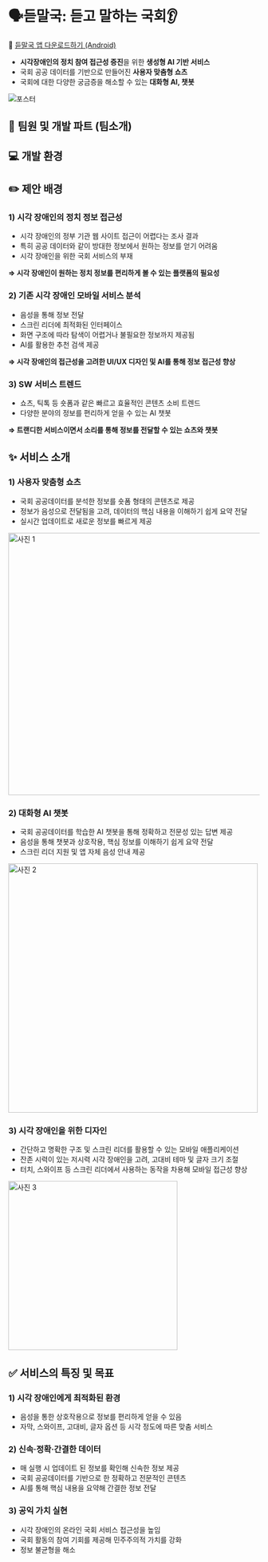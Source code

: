 # 🗣️듣말국: 듣고 말하는 국회👂

🔗 [듣말국 앱 다운로드하기 (Android)](https://github.com/MTGR20/NA_DATA_2023_MERGED/releases/download/v1.0.0/app-release.apk)

- **시각장애인의 정치 참여 접근성 증진**을 위한 **생성형 AI 기반 서비스**
- 국회 공공 데이터를 기반으로 만들어진 **사용자 맞춤형 쇼츠**
- 국회에 대한 다양한 궁금증을 해소할 수 있는 **대화형 AI, 챗봇**
  
![포스터](https://github.com/user-attachments/assets/960c902a-acd0-4814-92eb-e43e7f220e78)

## **🐣** 팀원 및 개발 파트 (팀소개)

## **💻** 개발 환경

## **✏️** 제안 배경

### **1) 시각 장애인의 정치 정보 접근성**

- 시각 장애인의 정부 기관 웹 사이트 접근이 어렵다는 조사 결과
- 특히 공공 데이터와 같이 방대한 정보에서 원하는 정보를 얻기 어려움
- 시각 장애인을 위한 국회 서비스의 부재

**⇒ 시각 장애인이 원하는 정치 정보를 편리하게 볼 수 있는 플랫폼의 필요성**

### **2) 기존 시각 장애인 모바일 서비스 분석**

- 음성을 통해 정보 전달
- 스크린 리더에 최적화된 인터페이스
- 화면 구조에 따라 탐색이 어렵거나 불필요한 정보까지 제공됨
- AI를 활용한 추천 검색 제공

**⇒ 시각 장애인의 접근성을 고려한 UI/UX 디자인 및 AI를 통해 정보 접근성 향상**

### **3) SW 서비스 트렌드**

- 쇼츠, 틱톡 등 숏폼과 같은 빠르고 효율적인 콘텐츠 소비 트렌드
- 다양한 분야의 정보를 편리하게 얻을 수 있는 AI 챗봇

**⇒ 트랜디한 서비스이면서 소리를 통해 정보를 전달할 수 있는 쇼츠와 챗봇**

## **✨** 서비스 소개

### 1) 사용자 맞춤형 쇼츠

- 국회 공공데이터를 분석한 정보를 숏폼 형태의 콘텐츠로 제공
- 정보가 음성으로 전달됨을 고려, 데이터의 핵심 내용을 이해하기 쉽게 요약 전달
- 실시간 업데이트로 새로운 정보를 빠르게 제공

<img width="526" alt="사진 1" src="https://github.com/user-attachments/assets/7dfe818c-d4e8-42cd-8329-bc777c0f9063" />

### 2) 대화형 AI 챗봇

- 국회 공공데이터를 학습한 AI 챗봇을 통해 정확하고 전문성 있는 답변 제공
- 음성을 통해 챗봇과 상호작용, 핵심 정보를 이해하기 쉽게 요약 전달
- 스크린 리더 지원 및 앱 자체 음성 안내 제공

<img width="500" alt="사진 2" src="https://github.com/user-attachments/assets/f1d632ff-546d-42c3-a8cc-02f7b90f871a" />

### 3) 시각 장애인을 위한 디자인

- 간단하고 명확한 구조 및 스크린 리더를 활용할 수 있는 모바일 애플리케이션
- 잔존 시력이 있는 저시력 시각 장애인을 고려, 고대비 테마 및 글자 크기 조절
- 터치, 스와이프 등 스크린 리더에서 사용하는 동작을 차용해 모바일 접근성 향상

<img width="339" alt="사진 3" src="https://github.com/user-attachments/assets/d9505163-ea13-4dc4-9e06-cc2497852661" />

## **✅** 서비스의 특징 및 목표

### 1) 시각 장애인에게 최적화된 환경

- 음성을 통한 상호작용으로 정보를 편리하게 얻을 수 있음
- 자막, 스와이프, 고대비, 글자 옵션 등 시각 정도에 따른 맞춤 서비스

### 2) 신속·정확·간결한 데이터

- 매 실행 시 업데이트 된 정보를 확인해 신속한 정보 제공
- 국회 공공데이터를 기반으로 한 정확하고 전문적인 콘텐츠
- AI를 통해 핵심 내용을 요약해 간결한 정보 전달

### 3) 공익 가치 실현

- 시각 장애인의 온라인 국회 서비스 접근성을 높임
- 국회 활동의 참여 기회를 제공해 민주주의적 가치를 강화
- 정보 불균형을 해소
